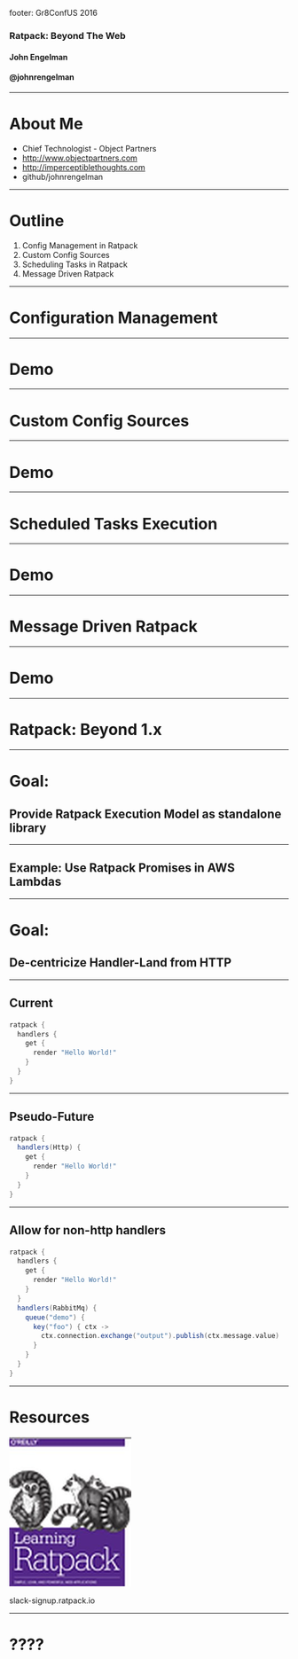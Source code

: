 footer: Gr8ConfUS 2016

### Ratpack: Beyond The Web

#### John Engelman
#### @johnrengelman

---

# About Me

* Chief Technologist - Object Partners
* http://www.objectpartners.com
* http://imperceptiblethoughts.com
* github/johnrengelman

---

# Outline

1. Config Management in Ratpack
1. Custom Config Sources
1. Scheduling Tasks in Ratpack
1. Message Driven Ratpack

---

# Configuration Management

---

# Demo

---

# Custom Config Sources

---

# Demo

---

# Scheduled Tasks Execution

---

# Demo

---

# Message Driven Ratpack

---

# Demo

---

# Ratpack: Beyond 1.x

---

# Goal:

## Provide Ratpack Execution Model as standalone library

---

## Example: Use Ratpack Promises in AWS Lambdas

---

# Goal:

## De-centricize Handler-Land from HTTP

---

## Current

```groovy
ratpack {
  handlers {
    get {
      render "Hello World!"
    }
  }
}
```

---

## Pseudo-Future

```groovy
ratpack {
  handlers(Http) {
    get {
      render "Hello World!"
    }
  }
}
```

---

## Allow for non-http handlers

```groovy
ratpack {
  handlers {
    get {
      render "Hello World!"
    }
  }
  handlers(RabbitMq) {
    queue("demo") {
      key("foo") { ctx ->
        ctx.connection.exchange("output").publish(ctx.message.value)
      }
    }
  }
}
```

---

# Resources

![inline](learning-ratpack.jpg)

slack-signup.ratpack.io

---

# ????
